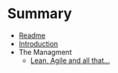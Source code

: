 # Summary

* [Readme](README.md)
* [Introduction](chapters/Introduccion/Introduction.md)
* The Managment
    * [Lean, Agile  and all that...](chapters/Management/Lean-Agile-and-all-that.md)

